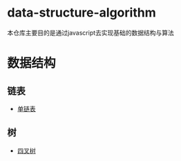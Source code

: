 # data-structure-algorithm
本仓库主要目的是通过javascript去实现基础的数据结构与算法



# 数据结构
## 链表
- [单链表](https://github.com/Xieguoiang/data-structure-algorithm/blob/main/data_strutrue/linkedList/README.zh-CN.md)
## 树
- [四叉树](https://github.com/Xieguoiang/data-structure-algorithm/blob/main/data_strutrue/quadtree/README.zh-CN.md)
